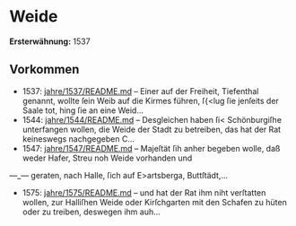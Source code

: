 # Weide

**Ersterwähnung:** 1537

## Vorkommen
- 1537: [jahre/1537/README.md](../jahre/1537/README.md) – Einer auf der Freiheit, Tiefenthal genannt, wollte
ſein Weib auf die Kirmes führen, ſ{<lug ſie jenſeits der
Saale tot, hing ſie an eine Weid...
- 1544: [jahre/1544/README.md](../jahre/1544/README.md) – Desgleichen haben ſi< Schönburgiſhe unterfangen
wollen, die Weide der Stadt zu betreiben, das hat der
Rat keineswegs nachgegeben C...
- 1547: [jahre/1547/README.md](../jahre/1547/README.md) – Majeſtät ſih anher begeben
wolle, daß weder Hafer, Streu noh Weide vorhanden und

—_— geraten, nach Halle, ſich auf E>artsberga, Buttſtädt,...
- 1575: [jahre/1575/README.md](../jahre/1575/README.md) – und hat der Rat ihm niht verſtatten wollen, zur
Halliſhen Weide oder Kirſchgarten mit den Schafen zu
hüten oder zu treiben, deswegen ihm auh...
